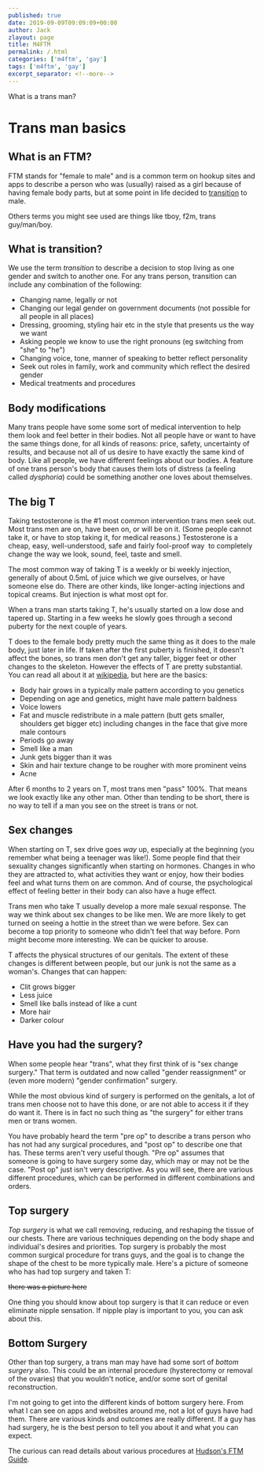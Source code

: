```yaml
---
published: true
date: 2019-09-09T09:09:09+00:00
author: Jack
zlayout: page
title: M4FTM
permalink: /.html
categories: ['m4ftm', 'gay']
tags: ['m4ftm', 'gay']
excerpt_separator: <!--more-->
---
```


What is a trans man?

<!--more-->

# Trans man basics

## What is an FTM?

FTM stands for "female to male" and is a common term on hookup sites and apps to describe a person who was (usually) raised as a girl because of having female body parts, but at some point in life decided to [transition](http://m4ftm.com/what-is-transition/) to male.

Others terms you might see used are things like tboy, f2m, trans guy/man/boy.

## What is transition?

We use the term _transition_ to describe a decision to stop living as one gender and switch to another one. For any trans person, transition can include any combination of the following:

  * Changing name, legally or not
  * Changing our legal gender on government documents (not possible for all people in all places)
  * Dressing, grooming, styling hair etc in the style that presents us the way we want
  * Asking people we know to use the right pronouns (eg switching from "she" to "he")
  * Changing voice, tone, manner of speaking to better reflect personality
  * Seek out roles in family, work and community which reflect the desired gender
  * Medical treatments and procedures

## Body modifications

Many trans people have some some sort of medical intervention to help them look and feel better in their bodies. Not all people have or want to have the same things done, for all kinds of reasons: price, safety, uncertainty of results, and because not all of us desire to have exactly the same kind of body. Like all people, we have different feelings about our bodies. A feature of one trans person's body that causes them lots of distress (a feeling called _dysphoria_) could be something another one loves about themselves.

## The big T

Taking testosterone is the #1 most common intervention trans men seek out. Most trans men are on, have been on, or will be on it. (Some people cannot take it, or have to stop taking it, for medical reasons.) Testosterone is a cheap, easy, well-understood, safe and fairly fool-proof way  to completely change the way we look, sound, feel, taste and smell.

The most common way of taking T is a weekly or bi weekly injection, generally of about 0.5mL of juice which we give ourselves, or have someone else do. There are other kinds, like longer-acting injections and topical creams. But injection is what most opt for.

When a trans man starts taking T, he's usually started on a low dose and tapered up. Starting in a few weeks he slowly goes through a second puberty for the next couple of years.

T does to the female body pretty much the same thing as it does to the male body, just later in life. If taken after the first puberty is finished, it doesn't affect the bones, so trans men don't get any taller, bigger feet or other changes to the skeleton. However the effects of T are pretty substantial. You can read all about it at [wikipedia](https://en.wikipedia.org/wiki/Hormone_replacement_therapy_(female-to-male)), but here are the basics:

  * Body hair grows in a typically male pattern according to you genetics
  * Depending on age and genetics, might have male pattern baldness
  * Voice lowers
  * Fat and muscle redistribute in a male pattern (butt gets smaller, shoulders get bigger etc) including changes in the face that give more male contours
  * Periods go away
  * Smell like a man
  * Junk gets bigger than it was
  * Skin and hair texture change to be rougher with more prominent veins
  * Acne

After 6 months to 2 years on T, most trans men "pass" 100%. That means we look exactly like any other man. Other than tending to be short, there is no way to tell if a man you see on the street is trans or not.

## Sex changes

When starting on T, sex drive goes _way_ up, especially at the beginning (you remember what being a teenager was like!). Some people find that their sexuality changes significantly when starting on hormones. Changes in who they are attracted to, what activities they want or enjoy, how their bodies feel and what turns them on are common. And of course, the psychological effect of feeling better in their body can also have a huge effect.

Trans men who take T usually develop a more male sexual response. The way we think about sex changes to be like men. We are more likely to get turned on seeing a hottie in the street than we were before. Sex can become a top priority to someone who didn't feel that way before. Porn might become more interesting. We can be quicker to arouse.

T affects the physical structures of our genitals. The extent of these changes is different between people, but our junk is not the same as a woman's. Changes that can happen:

  * Clit grows bigger
  * Less juice
  * Smell like balls instead of like a cunt
  * More hair
  * Darker colour

## Have you had the surgery? 

When some people hear "trans", what they first think of is "sex change surgery." That term is outdated and now called "gender reassignment" or (even more modern) "gender confirmation" surgery.

While the most obvious kind of surgery is performed on the genitals, a lot of trans men choose not to have this done, or are not able to access it if they do want it. There is in fact no such thing as "the surgery" for either trans men or trans women.

You have probably heard the term "pre op" to describe a trans person who has not had any surgical procedures, and "post op" to describe one that has. These terms aren't very useful though. "Pre op" assumes that someone is going to have surgery some day, which may or may not be the case. "Post op" just isn't very descriptive. As you will see, there are various different procedures, which can be performed in different combinations and orders.

## Top surgery

_Top surgery_ is what we call removing, reducing, and reshaping the tissue of our chests. There are various techniques depending on the body shape and individual's desires and priorities. Top surgery is probably the most common surgical procedure for trans guys, and the goal is to change the shape of the chest to be more typically male. Here's a picture of someone who has had top surgery and taken T:

~~there was a picture here~~

One thing you should know about top surgery is that it can reduce or even eliminate nipple sensation. If nipple play is important to you, you can ask about this.

## Bottom Surgery

Other than top surgery, a trans man may have had some sort of _bottom surgery_ also. This could be an internal procedure (hysterectomy or removal of the ovaries) that you wouldn't notice, and/or some sort of genital reconstruction.

I'm not going to get into the different kinds of bottom surgery here. From what I can see on apps and websites around me, not a lot of guys have had them. There are various kinds and outcomes are really different. If a guy has had surgery, he is the best person to tell you about it and what you can expect.

The curious can read details about various procedures at [Hudson's FTM Guide](http://www.ftmguide.org/grs.html).
